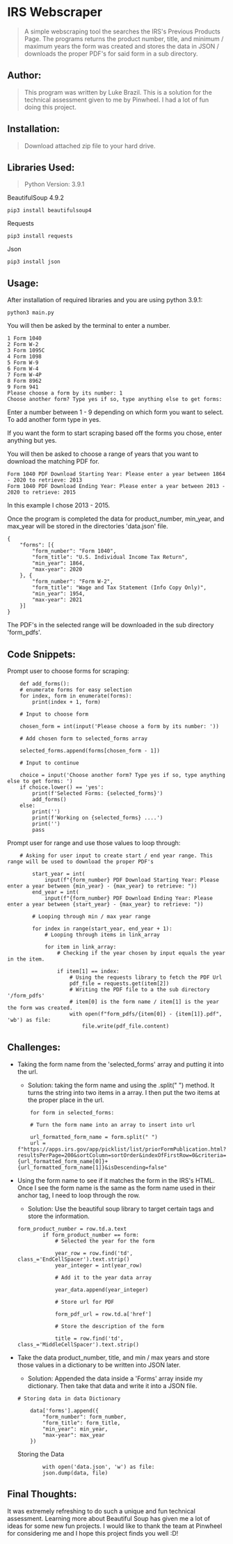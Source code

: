 # IRS Webscraper

> A simple webscraping tool the searches the IRS's Previous Products Page.
> The programs returns the product number, title, and minimum / maximum years the form was created and stores the data in JSON / downloads the proper PDF's for said form in a sub directory.
> 

## Author:
> This program was written by Luke Brazil. This is a solution for the technical assessment given to me by Pinwheel. I had a lot of fun doing this project.
## Installation:

> Download attached zip file to your hard drive.

## Libraries Used:
> Python Version: 3.9.1

BeautifulSoup 4.9.2
```
pip3 install beautifulsoup4
```
Requests
```
pip3 install requests
```
Json
```
pip3 install json
```

## Usage:
After installation of required libraries and you are using python 3.9.1:
```
python3 main.py
```
You will then be asked by the terminal to enter a number.
```
1 Form 1040
2 Form W-2
3 Form 1095C
4 Form 1098
5 Form W-9
6 Form W-4
7 Form W-4P
8 Form 8962
9 Form 941
Please choose a form by its number: 1
Choose another form? Type yes if so, type anything else to get forms: 
```
Enter a number between 1 - 9 depending on which form you want to select. To add another form type in yes.

If you want the form to start scraping based off the forms you chose, enter anything but yes.

You will then be asked to choose a range of years that you want to download the matching PDF for.

```
Form 1040 PDF Download Starting Year: Please enter a year between 1864 - 2020 to retrieve: 2013
Form 1040 PDF Download Ending Year: Please enter a year between 2013 - 2020 to retrieve: 2015
```

In this example I chose 2013 - 2015.

Once the program is completed the data for product_number, min_year, and max_year will be stored in the directories 'data.json' file.

```
{
	"forms": [{
		"form_number": "Form 1040",
		"form_title": "U.S. Individual Income Tax Return",
		"min_year": 1864,
		"max-year": 2020
	}, {
		"form_number": "Form W-2",
		"form_title": "Wage and Tax Statement (Info Copy Only)",
		"min_year": 1954,
		"max-year": 2021
	}]
}
```

The PDF's in the selected range will be downloaded in the sub directory 'form_pdfs'.

## Code Snippets:

Prompt user to choose forms for scraping:

```
    def add_forms():
    # enumerate forms for easy selection
    for index, form in enumerate(forms):
        print(index + 1, form)

    # Input to choose form

    chosen_form = int(input('Please choose a form by its number: '))

    # Add chosen form to selected_forms array

    selected_forms.append(forms[chosen_form - 1])

    # Input to continue

    choice = input('Choose another form? Type yes if so, type anything else to get forms: ')
    if choice.lower() == 'yes':
        print(f'Selected Forms: {selected_forms}')
        add_forms()
    else:
        print('')
        print(f'Working on {selected_forms} ....')
        print('')
        pass
```

Prompt user for range and use those values to loop through:

```
    # Asking for user input to create start / end year range. This range will be used to download the proper PDF's

        start_year = int(
            input(f"{form_number} PDF Download Starting Year: Please enter a year between {min_year} - {max_year} to retrieve: "))
        end_year = int(
            input(f"{form_number} PDF Download Ending Year: Please enter a year between {start_year} - {max_year} to retrieve: "))

        # Looping through min / max year range

        for index in range(start_year, end_year + 1):
            # Looping through items in link_array

            for item in link_array:
                # Checking if the year chosen by input equals the year in the item.

                if item[1] == index:
                    # Using the requests library to fetch the PDF Url
                    pdf_file = requests.get(item[2])
                    # Writing the PDF file to a the sub directory '/form_pdfs'
                    # item[0] is the form name / item[1] is the year the form was created.
                    with open(f"form_pdfs/{item[0]} - {item[1]}.pdf", 'wb') as file:
                        file.write(pdf_file.content)
```

## Challenges:
* Taking the form name from the 'selected_forms' array and putting it into the url.
    * Solution: taking the form name and using the .split(" ") method. It turns the string into two items in a array. I then put the two items at the proper place in the url.
    ```
        for form in selected_forms:

        # Turn the form name into an array to insert into url

        url_formatted_form_name = form.split(" ")
        url = f"https://apps.irs.gov/app/picklist/list/priorFormPublication.html?resultsPerPage=200&sortColumn=sortOrder&indexOfFirstRow=0&criteria=formNumber&value={url_formatted_form_name[0]}+{url_formatted_form_name[1]}&isDescending=false"

    ```
  
* Using the form name to see if it matches the form in the IRS's HTML. Once I see the form name is the same as the form name used in their anchor tag, I need to loop through the row.
    * Solution: Use the beautiful soup library to target certain tags and store the information.
    ```
    form_product_number = row.td.a.text
            if form_product_number == form:
                # Selected the year for the form

                year_row = row.find('td', class_='EndCellSpacer').text.strip()
                year_integer = int(year_row)

                # Add it to the year data array

                year_data.append(year_integer)

                # Store url for PDF

                form_pdf_url = row.td.a['href']

                # Store the description of the form

                title = row.find('td', class_='MiddleCellSpacer').text.strip()
    ```
* Take the data product_number, title, and min / max years and store those values in a dictionary to be written into JSON later.
    * Solution: Appended the data inside a 'Forms' array inside my dictionary. Then take that data and write it into a JSON file.
    ```
    # Storing data in data Dictionary

        data['forms'].append({
            "form_number": form_number,
            "form_title": form_title,
            "min_year": min_year,
            "max-year": max_year
        })
    ```
  Storing the Data
    ```
            with open('data.json', 'w') as file:
            json.dump(data, file)
    ```

## Final Thoughts:
It was extremely refreshing to do such a unique and fun technical assessment. Learning more about Beautiful Soup has given me a lot of ideas for some new fun projects. I would like to thank the team at Pinwheel for considering me and I hope this project finds you well :D! 
